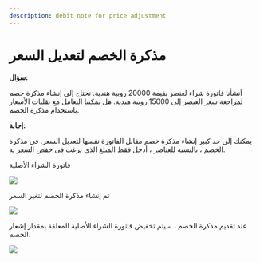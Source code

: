 ```yaml
---
description: debit note for price adjustment
---
```


# مذكرة الخصم لتعديل السعر

**سؤال:**

أنشأنا فاتورة شراء لعنصر بقيمة 20000 روبية هندية. نحتاج إلى إنشاء مذكرة خصم لمراجعة سعر العنصر إلى 15000 روبية هندية. هل يمكننا التعامل مع تقلبات الأسعار باستخدام مذكرة الخصم.

**إجابة:**

يمكنك إلى حد كبير إنشاء مذكرة خصم مقابل الفاتورة نفسها لتعديل السعر. في مذكرة الخصم ، بالنسبة للعناصر ، أدخل فقط المبلغ الذي ترغب في خفض السعر به.

فاتورة الشراء الأصلية

![](https://docs.erpnext.com/files/Kh6hmYQ.png)

تم إنشاء مذكرة الخصم لتغير السعر

![](https://docs.erpnext.com/files/hozZAXO.png)

عند تقديم مذكرة الخصم ، سيتم تخفيض فاتورة الشراء الأصلية المعلقة بمقدار إشعار الخصم.

![](https://docs.erpnext.com/files/qzJIBno.png)
